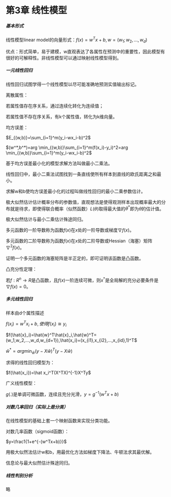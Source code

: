 # 第3章 线性模型

##### 基本形式

线性模型linear model的向量形式：$f(x)=w^Tx+b,w=(w_1;w_2,...,w_d)$

优点：形式简单，易于建模，w直观表达了各属性在预测中的重要性，因此模型有很好的可解释性。非线性模型可以通过映射线性模型得到。

##### 一元线性回归

线性回归试图学得一个线性模型以尽可能准确地预测实值输出标记。

离散属性：

若属性值存在序关系，通过连续化转化为连续值；

若属性值不存在序关系，有k个属性值，转化为k维向量。

均方误差：

$E_{(w,b)}=\sum_{i=1}^m(y_i-wx_i-b)^2$

$(w^*,b^*)=arg \min_{(w,b)}\sum_{i=1}^m(f(x_i)-y_i)^2=arg \min_{(w,b)}\sum_{i=1}^m(y_i-wx_i-b)^2$

基于均方误差最小化的模型求解方法叫做最小二乘法。

线性回归中，最小二乘法试图找到一条直线使所有样本到直线的欧氏距离之和最小。

求解w和b使均方误差最小化的过程叫做线性回归的最小二乘参数估计。

极大似然估计估计概率分布的参数值，直观想法是使得观测样本出现概率最大的分布就是待求，即使得联合概率（似然函数）$L(\theta)$取得最大值的$\theta^*$即为$\theta$的估计值。

极大似然估计与最小二乘估计殊途同归。

多元函数的一阶导数称为函数$f(x)$在$x$处的一阶导数或梯度$\nabla f(x)$。

多元函数的二阶导数称为函数$f(x)$在$x$处的二阶导数或Hessian（海塞）矩阵$\nabla^2f(x)$。

证明一个多元函数的海塞矩阵是半正定的，即可证明该函数是凸函数。

凸充分性定理：

若$f:R^n \longrightarrow R$是凸函数，且$f(x)$一阶连续可微，则$x^*$是全局解的充分必要条件是$\nabla f(x)=0$。

##### 多元线性回归

样本由d个属性描述

$f(x_i)=w^Tx_i+b,使得f(x_i)\cong y_i$

$f(\hat{x}_i)=\hat{w}^T\hat{x}_i,\hat{w}^T=(w_1,w_2,...,w_d,w_{d+1}),\hat{x_i}=(x_{i1},x_{i2},...,x_{id},1)^T$

$\hat{w}^*=arg \min_{\hat{w}}(y-X\hat{w})^T(y-X\hat{w})$

求得的线性回归模型为：

$f(\hat{x_i})=\hat x_i^T(X^TX)^{-1}X^Ty$

广义线性模型：

$g(.)$是单调可微函数，连续且充分光滑，$y=g^{-1}(w^Tx+b)$

##### 对数几率回归（实际上是分类）

在线性模型的基础上套一个映射函数来实现分类功能。

对数几率函数（sigmoid函数）：

$y=\frac1{1+e^{-(w^Tx+b)}}$

用极大似然法估计w和b，用最优化方法如梯度下降法、牛顿法求其最优解。

信息论与最大似然估计殊途同归。

##### 线性判别分析

略






















